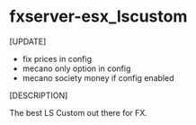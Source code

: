# fxserver-esx_lscustom

[UPDATE]
- fix prices in config
- mecano only option in config
- mecano society money if config enabled
 

[DESCRIPTION]

The best LS Custom out there for FX.
